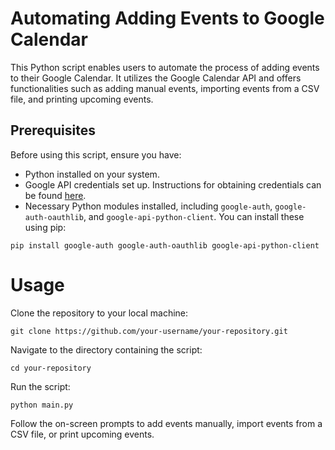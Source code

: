 # Automating Adding Events to Google Calendar

This Python script enables users to automate the process of adding events to their Google Calendar. It utilizes the Google Calendar API and offers functionalities such as adding manual events, importing events from a CSV file, and printing upcoming events.

## Prerequisites

Before using this script, ensure you have:

- Python installed on your system.
- Google API credentials set up. Instructions for obtaining credentials can be found [here](https://developers.google.com/workspace/guides/create-credentials).
- Necessary Python modules installed, including `google-auth`, `google-auth-oauthlib`, and `google-api-python-client`. You can install these using pip:

```
pip install google-auth google-auth-oauthlib google-api-python-client
```
# Usage
Clone the repository to your local machine:
```
git clone https://github.com/your-username/your-repository.git
```
Navigate to the directory containing the script:
```
cd your-repository
```
Run the script:
```
python main.py
```
Follow the on-screen prompts to add events manually, import events from a CSV file, or print upcoming events.
